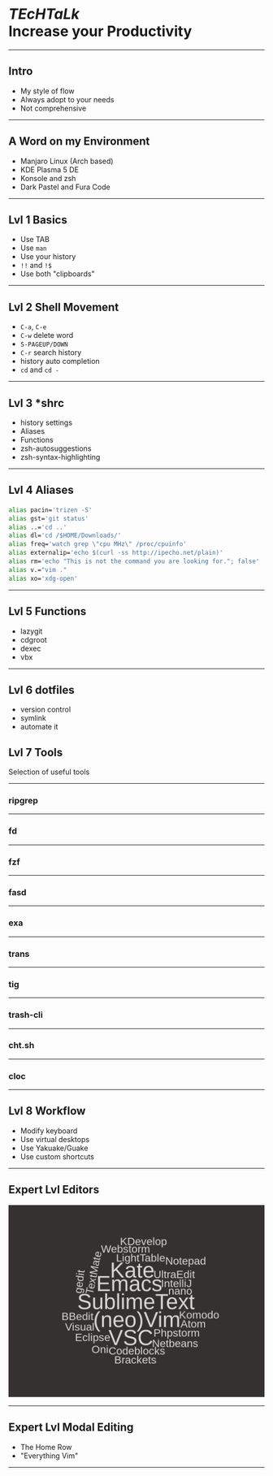# <i>TEcHTaLk</i><br> Increase your Productivity

---

## Intro

- My style of flow
- Always adopt to your needs
- Not comprehensive

---

## A Word on my Environment

- Manjaro Linux (Arch based)
- KDE Plasma 5 DE
- Konsole and zsh
- Dark Pastel and Fura Code

---

## Lvl 1 Basics

- Use TAB
- Use `man`
- Use your history
- `!!` and `!$`
- Use both "clipboards"

---

## Lvl 2 Shell Movement

- `C-a`, `C-e`
- `C-w` delete word
- `S-PAGEUP/DOWN`
- `C-r` search history
- history auto completion
- `cd` and `cd -`

---

## Lvl 3 *shrc

- history settings
- Aliases
- Functions
- zsh-autosuggestions
- zsh-syntax-highlighting

---

## Lvl 4 Aliases

```sh
alias pacin='trizen -S'
alias gst='git status'
alias ..='cd ..'
alias dl='cd /$HOME/Downloads/'
alias freq='watch grep \"cpu MHz\" /proc/cpuinfo'
alias externalip='echo $(curl -ss http://ipecho.net/plain)'
alias rm='echo "This is not the command you are looking for."; false'
alias v.="vim ."
alias xo='xdg-open'
```

---

## Lvl 5 Functions

- lazygit
- cdgroot
- dexec
- vbx

---

## Lvl 6 dotfiles

- version control
- symlink
- automate it

## Lvl 7 Tools

Selection of useful tools

----

### ripgrep

----

### fd

----

### fzf

----

### fasd

----

### exa

----

### trans

----

### tig

----

### trash-cli

----

### cht.sh

----

### cloc

---

## Lvl 8 Workflow

- Modify keyboard
- Use virtual desktops
- Use Yakuake/Guake
- Use custom shortcuts

---

## Expert Lvl Editors

![](wordcloud.png) <!-- .element height="65%" width="65%" -->

---

## Expert Lvl Modal Editing

- The Home Row
- "Everything Vim"

---

<!-- .slide: data-background="question-mark.jpg" -->
